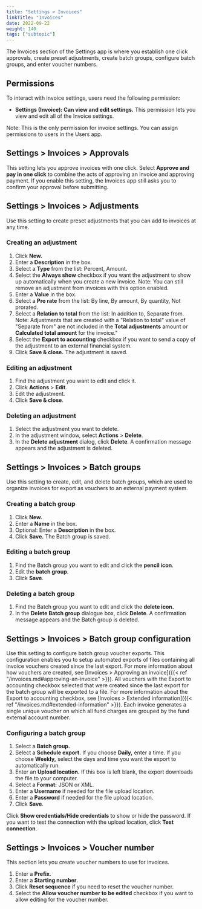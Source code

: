 ```yaml
---
title: "Settings > Invoices"
linkTitle: "Invoices"
date: 2022-09-22
weight: 140
tags: ["subtopic"]   
---
```


The Invoices section of the Settings app is where you establish one click approvals, create preset adjustments, create batch groups, configure batch groups, and enter voucher numbers. 


## Permissions

To interact with invoice settings, users need the following permission: 

*   **Settings (Invoice): Can view and edit settings.** This permission lets you view and edit all of the Invoice settings. 

Note: This is the only permission for invoice settings. You can assign permissions to users in the Users app. 


## Settings > Invoices > Approvals

This setting lets you approve invoices with one click. Select **Approve and pay in one click** to combine the acts of approving an invoice and approving payment. If you enable this setting, the Invoices app still asks you to confirm your approval before submitting. 


## Settings > Invoices > Adjustments 

Use this setting to create preset adjustments that you can add to invoices at any time. 


### Creating an adjustment



1. Click **New.** 
2. Enter a **Description** in the box. 
3. Select a **Type** from the list: Percent, Amount. 
4. Select the **Always show** checkbox if you want the adjustment to show up automatically when you create a new invoice. Note: You can still remove an adjustment from invoices with this option enabled. 
5. Enter a **Value** in the box. 
6. Select a **Pro rate** from the list: By line, By amount, By quantity, Not prorated.  
7. Select a **Relation to total** from the list: In addition to, Separate from. Note: Adjustments that are created with a "Relation to total" value of "Separate from" are not included in the **Total adjustments** amount or **Calculated total amount** for the invoice."  
8. Select the **Export to accounting** checkbox if you want to send a copy of the adjustment to an external financial system. 
9. Click **Save & close.** The adjustment is saved. 


### Editing an adjustment



1. Find the adjustment you want to edit and click it. 
2. Click **Actions** > **Edit**. 
3. Edit the adjustment. 
4. Click **Save & close**. 


### Deleting an adjustment 



1. Select the adjustment you want to delete. 
2. In the adjustment window, select **Actions** > **Delete**. 
3. In the **Delete adjustment** dialog, click **Delete**. A confirmation message appears and the adjustment is deleted. 


## Settings > Invoices > Batch groups

Use this setting to create, edit, and delete batch groups, which are used to organize invoices  for export as vouchers to an external payment system.


### Creating a batch group


1. Click **New.** 
2. Enter a **Name** in the box.
3. Optional: Enter a **Description** in the box. 
4. Click **Save.** The Batch group is saved. 


### Editing a batch group


1. Find the Batch group you want to edit and click the **pencil icon**. 
2. Edit the **batch group**. 
3. Click **Save**. 


### Deleting a batch group



1. Find the Batch group you want to edit and click the **delete icon.** 
2. In the **Delete Batch group** dialogue box, click **Delete**. A confirmation message appears and the Batch group is deleted. 


## Settings > Invoices > Batch group configuration

Use this setting to configure batch group voucher exports. This configuration enables you to setup automated exports of files containing all invoice vouchers created since the last export. For more information about how vouchers are created, see  [Invoices > Approving an invoice]({{< ref "/invoices.md#approving-an-invoice" >}}).  All vouchers with the Export to accounting checkbox selected that were created since the last export for the batch group will be exported to a file. For more information about the Export to accounting checkbox, see  [Invoices > Extended information]({{< ref "/invoices.md#extended-information" >}}).  Each invoice generates a single unique voucher on which all fund charges are grouped by the fund external account number. 



### Configuring a batch group

1. Select a **Batch group.** 
2. Select a **Schedule export.** If you choose **Daily,** enter a time. If you choose **Weekly,** select the days and time you want the export to automatically run. 
3. Enter an **Upload location.** If this box is left blank, the export downloads the file to your computer.
4. Select a **Format:** JSON or XML. 
5. Enter a **Username** if needed for the file upload location.
6. Enter a **Password** if needed for the file upload location. 
7. Click **Save**. 

Click **Show credentials/Hide credentials** to show or hide the password. If you want to test the connection with the upload location, click **Test connection**. 



## Settings > Invoices > Voucher number

This section lets you create voucher numbers to use for invoices. 



1. Enter a **Prefix**. 
2. Enter a **Starting number**.
3. Click **Reset sequence** if you need to reset the voucher number. 
4. Select the **Allow voucher number to be edited** checkbox if you want to allow editing for the voucher number. 
